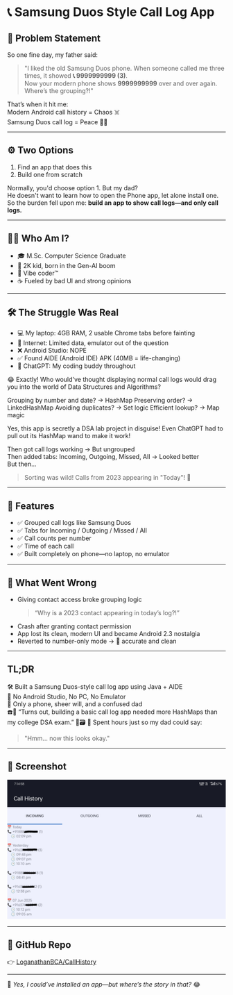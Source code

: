 # 📞 Samsung Duos Style Call Log App

## 🤔 Problem Statement

So one fine day, my father said:  
> "I liked the old Samsung Duos phone. When someone called me three times, it showed **📞 9999999999 (3)**.  
> Now your modern phone shows **9999999999** over and over again. Where’s the grouping?!"

That’s when it hit me:  
Modern Android call history = Chaos ☠️  
Samsung Duos call log = Peace 🧘‍♂️

---

## ⚙️ Two Options

1. Find an app that does this  
2. Build one from scratch  

Normally, you'd choose option 1. But my dad?  
He doesn't want to learn how to open the Phone app, let alone install one.  
So the burden fell upon me: **build an app to show call logs—and only call logs.**

---

## 🙋‍♂️ Who Am I?

- 🎓 M.Sc. Computer Science Graduate  
- 🧠 2K kid, born in the Gen-AI boom  
- 🎯 Vibe coder™  
- ☕ Fueled by bad UI and strong opinions

---

## 🛠️ The Struggle Was Real

- 💻 My laptop: 4GB RAM, 2 usable Chrome tabs before fainting  
- 📴 Internet: Limited data, emulator out of the question  
- ❌ Android Studio: NOPE  
- ✅ Found AIDE (Android IDE) APK (40MB = life-changing)  
- 🤝 ChatGPT: My coding buddy throughout

😂 Exactly! Who would've thought displaying normal call logs would drag you into the world of Data Structures and Algorithms?

Grouping by number and date? → HashMap
Preserving order? → LinkedHashMap
Avoiding duplicates? → Set logic
Efficient lookup? → Map magic

Yes, this app is secretly a DSA lab project in disguise! Even ChatGPT had to pull out its HashMap wand to make it work!

Then got call logs working → But ungrouped  
Then added tabs: Incoming, Outgoing, Missed, All → Looked better  
But then…  
> Sorting was wild! Calls from 2023 appearing in "Today"! 😤

---

## 🎉 Features

- ✅ Grouped call logs like Samsung Duos
- ✅ Tabs for Incoming / Outgoing / Missed / All
- ✅ Call counts per number
- ✅ Time of each call
- ✅ Built completely on phone—no laptop, no emulator

---

## 🐛 What Went Wrong

- Giving contact access broke grouping logic  
  > “Why is a 2023 contact appearing in today’s log?!”  
- Crash after granting contact permission  
- App lost its clean, modern UI and became Android 2.3 nostalgia  
- Reverted to number-only mode → 💯 accurate and clean

---

## TL;DR

🛠️ Built a Samsung Duos-style call log app using Java + AIDE  
📵 No Android Studio, No PC, No Emulator  
📱 Only a phone, sheer will, and a confused dad  
☎️📇 “Turns out, building a basic call log app needed more HashMaps than my college DSA exam.” 🤯🗃️
🤣 Spent hours just so my dad could say:  
> "Hmm… now this looks okay."

---

## 📸 Screenshot

![screenshot](https://github.com/LoganathanBCA/CallHistory/blob/main/call%20history%20app%20screenshot.jpg?raw=true)

---

## 🔗 GitHub Repo

👉 [LoganathanBCA/CallHistory](https://github.com/LoganathanBCA/CallHistory)

---

📝 _Yes, I could’ve installed an app—but where’s the story in that?_ 😂

